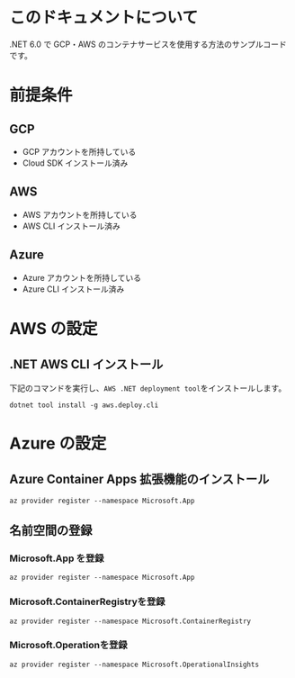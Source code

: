 # このドキュメントについて

.NET 6.0 で GCP・AWS のコンテナサービスを使用する方法のサンプルコードです。

# 前提条件

## GCP

-   GCP アカウントを所持している
-   Cloud SDK インストール済み

## AWS

-   AWS アカウントを所持している
-   AWS CLI インストール済み

## Azure

-   Azure アカウントを所持している
-   Azure CLI インストール済み

# AWS の設定

## .NET AWS CLI インストール

下記のコマンドを実行し、`AWS .NET deployment tool`をインストールします。

```
dotnet tool install -g aws.deploy.cli
```

# Azure の設定

## Azure Container Apps 拡張機能のインストール

```
az provider register --namespace Microsoft.App
```

## 名前空間の登録

### Microsoft.App を登録

```
az provider register --namespace Microsoft.App
```

### Microsoft.ContainerRegistryを登録

```
az provider register --namespace Microsoft.ContainerRegistry
```

### Microsoft.Operationを登録

```
az provider register --namespace Microsoft.OperationalInsights
```
